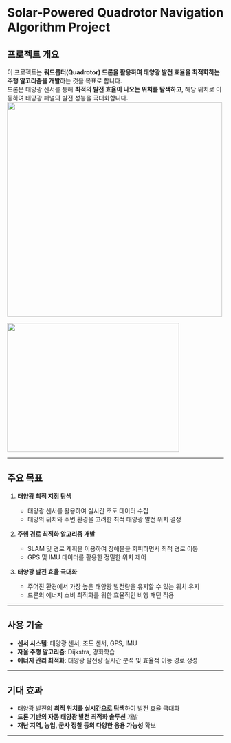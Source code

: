 # **Solar-Powered Quadrotor Navigation Algorithm Project**

## **프로젝트 개요**
이 프로젝트는 **쿼드롭터(Quadrotor) 드론을 활용하여 태양광 발전 효율을 최적화하는 주행 알고리즘을 개발**하는 것을 목표로 합니다.  
드론은 태양광 센서를 통해 **최적의 발전 효율이 나오는 위치를 탐색하고**, 해당 위치로 이동하여 태양광 패널의 발전 성능을 극대화합니다.
<img src="https://github.com/user-attachments/assets/bc0318ec-682f-475c-b506-64d8f6a0b354" width="500">

<img src="https://github.com/user-attachments/assets/ea9dd10e-a6a8-4df2-85b5-89ba32663ee2" width="400" height="300">


---

## **주요 목표**
1. **태양광 최적 지점 탐색**  
   - 태양광 센서를 활용하여 실시간 조도 데이터 수집  
   - 태양의 위치와 주변 환경을 고려한 최적 태양광 발전 위치 결정  

2. **주행 경로 최적화 알고리즘 개발**  
   - SLAM 및 경로 계획을 이용하여 장애물을 회피하면서 최적 경로 이동  
   - GPS 및 IMU 데이터를 활용한 정밀한 위치 제어  

3. **태양광 발전 효율 극대화**  
   - 주어진 환경에서 가장 높은 태양광 발전량을 유지할 수 있는 위치 유지  
   - 드론의 에너지 소비 최적화를 위한 효율적인 비행 패턴 적용  

---

## **사용 기술**
- **센서 시스템**: 태양광 센서, 조도 센서, GPS, IMU  
- **자율 주행 알고리즘**: Dijkstra, 강화학습  
- **에너지 관리 최적화**: 태양광 발전량 실시간 분석 및 효율적 이동 경로 생성  


---

## **기대 효과**
- 태양광 발전의 **최적 위치를 실시간으로 탐색**하여 발전 효율 극대화  
- **드론 기반의 자동 태양광 발전 최적화 솔루션** 개발  
- **재난 지역, 농업, 군사 정찰 등의 다양한 응용 가능성** 확보  

---

